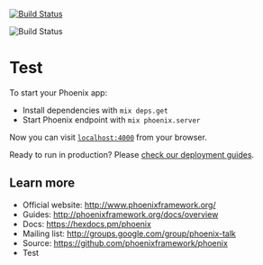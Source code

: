 [![Build Status](https://travis-ci.org/drobern/ElixirTest.svg?branch=master)](https://travis-ci.org/drobern/ElixirTest)

![Build Status](https://codebuild.us-east-1.amazonaws.com/badges?uuid=eyJlbmNyeXB0ZWREYXRhIjoiTFJtRUZOOEZzdTNwY09aRyttTVdTZ21Mc29KMXNoWHY1RjVmaDYwZHhxcllXelEzcGFPQ2s2dURFa0swYlBZM0dQbzJXSnh5N2Vmb0hlQW5GeXNqMnZBPSIsIml2UGFyYW1ldGVyU3BlYyI6IlZEcXhybTdKUEMxWkM1WW8iLCJtYXRlcmlhbFNldFNlcmlhbCI6MX0%3D&branch=master)

# Test

To start your Phoenix app:

  * Install dependencies with `mix deps.get`
  * Start Phoenix endpoint with `mix phoenix.server`

Now you can visit [`localhost:4000`](http://localhost:4000) from your browser.

Ready to run in production? Please [check our deployment guides](http://www.phoenixframework.org/docs/deployment).

## Learn more

  * Official website: http://www.phoenixframework.org/
  * Guides: http://phoenixframework.org/docs/overview
  * Docs: https://hexdocs.pm/phoenix
  * Mailing list: http://groups.google.com/group/phoenix-talk
  * Source: https://github.com/phoenixframework/phoenix
  * Test
